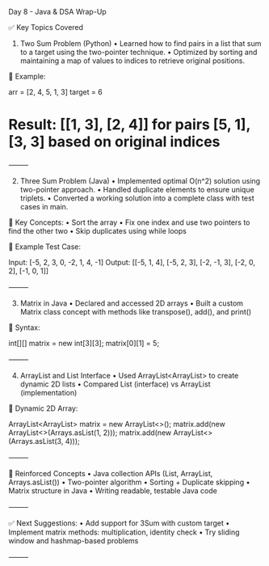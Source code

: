 Day 8 - Java & DSA Wrap-Up

✅ Key Topics Covered

1. Two Sum Problem (Python)
	•	Learned how to find pairs in a list that sum to a target using the two-pointer technique.
	•	Optimized by sorting and maintaining a map of values to indices to retrieve original positions.

🔹 Example:

arr = [2, 4, 5, 1, 3]
target = 6
# Result: [[1, 3], [2, 4]] for pairs [5, 1], [3, 3] based on original indices


⸻

2. Three Sum Problem (Java)
	•	Implemented optimal O(n^2) solution using two-pointer approach.
	•	Handled duplicate elements to ensure unique triplets.
	•	Converted a working solution into a complete class with test cases in main.

🔹 Key Concepts:
	•	Sort the array
	•	Fix one index and use two pointers to find the other two
	•	Skip duplicates using while loops

🔹 Example Test Case:

Input: [-5, 2, 3, 0, -2, 1, 4, -1]
Output: [[-5, 1, 4], [-5, 2, 3], [-2, -1, 3], [-2, 0, 2], [-1, 0, 1]]


⸻

3. Matrix in Java
	•	Declared and accessed 2D arrays
	•	Built a custom Matrix class concept with methods like transpose(), add(), and print()

🔹 Syntax:

int[][] matrix = new int[3][3];
matrix[0][1] = 5;


⸻

4. ArrayList and List Interface
	•	Used ArrayList<ArrayList<Integer>> to create dynamic 2D lists
	•	Compared List (interface) vs ArrayList (implementation)

🔹 Dynamic 2D Array:

ArrayList<ArrayList<Integer>> matrix = new ArrayList<>();
matrix.add(new ArrayList<>(Arrays.asList(1, 2)));
matrix.add(new ArrayList<>(Arrays.asList(3, 4)));


⸻

🧠 Reinforced Concepts
	•	Java collection APIs (List, ArrayList, Arrays.asList())
	•	Two-pointer algorithm
	•	Sorting + Duplicate skipping
	•	Matrix structure in Java
	•	Writing readable, testable Java code

⸻

✅ Next Suggestions:
	•	Add support for 3Sum with custom target
	•	Implement matrix methods: multiplication, identity check
	•	Try sliding window and hashmap-based problems

⸻

